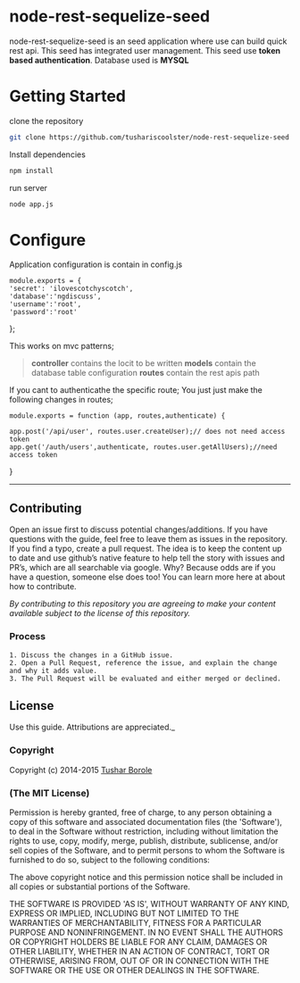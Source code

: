 # node-rest-sequelize-seed

node-rest-sequelize-seed is an seed application where use can build quick rest api. This seed has integrated user management. This seed use **token based authentication**. Database used is **MYSQL**



# Getting Started

clone the repository 

```sh
git clone https://github.com/tushariscoolster/node-rest-sequelize-seed
```

Install dependencies

```sh
npm install 
```

run server

```sh
node app.js 
```

# Configure

Application configuration is contain in config.js

    module.exports = {
    'secret': 'ilovescotchyscotch',
    'database':'ngdiscuss',
    'username':'root',
    'password':'root'
};



This works on mvc patterns;

> **controller** contains the locit to be written
> **models** contain the database table configuration
> **routes** contain the rest apis path

If you cant to authenticathe the specific route;
You just just make the following changes in routes;

    module.exports = function (app, routes,authenticate) {

    app.post('/api/user', routes.user.createUser);// does not need access token
    app.get('/auth/users',authenticate, routes.user.getAllUsers);//need access token



}




----------

## Contributing

Open an issue first to discuss potential changes/additions. If you have questions with the guide, feel free to leave them as issues in the repository. If you find a typo, create a pull request. The idea is to keep the content up to date and use github’s native feature to help tell the story with issues and PR’s, which are all searchable via google. Why? Because odds are if you have a question, someone else does too! You can learn more here at about how to contribute.

*By contributing to this repository you are agreeing to make your content available subject to the license of this repository.*

### Process
    1. Discuss the changes in a GitHub issue.
    2. Open a Pull Request, reference the issue, and explain the change and why it adds value.
    3. The Pull Request will be evaluated and either merged or declined.

## License

 Use this guide. Attributions are appreciated._

### Copyright

Copyright (c) 2014-2015 [Tushar Borole](http://www.tusharborole.com)

### (The MIT License)
Permission is hereby granted, free of charge, to any person obtaining
a copy of this software and associated documentation files (the
'Software'), to deal in the Software without restriction, including
without limitation the rights to use, copy, modify, merge, publish,
distribute, sublicense, and/or sell copies of the Software, and to
permit persons to whom the Software is furnished to do so, subject to
the following conditions:

The above copyright notice and this permission notice shall be
included in all copies or substantial portions of the Software.

THE SOFTWARE IS PROVIDED 'AS IS', WITHOUT WARRANTY OF ANY KIND,
EXPRESS OR IMPLIED, INCLUDING BUT NOT LIMITED TO THE WARRANTIES OF
MERCHANTABILITY, FITNESS FOR A PARTICULAR PURPOSE AND NONINFRINGEMENT.
IN NO EVENT SHALL THE AUTHORS OR COPYRIGHT HOLDERS BE LIABLE FOR ANY
CLAIM, DAMAGES OR OTHER LIABILITY, WHETHER IN AN ACTION OF CONTRACT,
TORT OR OTHERWISE, ARISING FROM, OUT OF OR IN CONNECTION WITH THE
SOFTWARE OR THE USE OR OTHER DEALINGS IN THE SOFTWARE.

